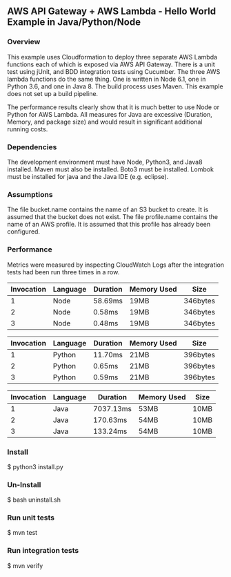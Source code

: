 ## AWS API Gateway + AWS Lambda - Hello World Example in Java/Python/Node ##

### Overview ###

This example uses Cloudformation to deploy three separate AWS Lambda functions each of which is exposed via AWS API Gateway.
There is a unit test using jUnit, and BDD integration tests using Cucumber.
The three AWS lambda functions do the same thing. One is written in Node 6.1, one in Python 3.6, and one in Java 8.
The build process uses Maven. This example does not set up a build pipeline.

The performance results clearly show that it is much better to use Node or Python for AWS Lambda.
All measures for Java are excessive (Duration, Memory, and package size) and would result in significant additional running costs.

### Dependencies ###

The development environment must have Node, Python3, and Java8 installed. 
Maven must also be installed. 
Boto3 must be installed.
Lombok must be installed for java and the Java IDE (e.g. eclipse).

### Assumptions ###

The file bucket.name contains the name of an S3 bucket to create. It is assumed that the bucket does not exist.
The file profile.name contains the name of an AWS profile. It is assumed that this profile has already been configured.

### Performance ###

Metrics were measured by inspecting CloudWatch Logs after the integration tests had been run three times in a row.

| Invocation | Language | Duration  | Memory Used | Size     |
| ---------- | -------- | --------- | ----------- | -------- |
| 1          | Node     | 58.69ms   | 19MB        | 346bytes |
| 2          | Node     | 0.58ms    | 19MB        | 346bytes |
| 3          | Node     | 0.48ms    | 19MB        | 346bytes |

| Invocation | Language | Duration  | Memory Used | Size     |
| ---------- | -------- | --------- | ----------- | -------- |
| 1          | Python   | 11.70ms   | 21MB        | 396bytes |
| 2          | Python   | 0.65ms    | 21MB        | 396bytes |
| 3          | Python   | 0.59ms    | 21MB        | 396bytes |

| Invocation | Language | Duration  | Memory Used | Size     |
| ---------- | -------- | --------- | ----------- | -------- |
| 1          | Java     | 7037.13ms | 53MB        | 10MB     |
| 2          | Java     | 170.63ms  | 54MB        | 10MB     |
| 3          | Java     | 133.24ms  | 54MB        | 10MB     |


### Install ###

$ python3 install.py

### Un-Install ###

$ bash uninstall.sh

### Run unit tests ###

$ mvn test

### Run integration tests ###

$ mvn verify

